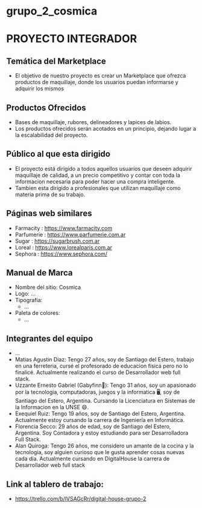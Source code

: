 # grupo_2_cosmica
# PROYECTO INTEGRADOR
## Temática del Marketplace
- El objetivo de nuestro proyecto es crear un Marketplace que ofrezca productos de maquillaje, donde los usuarios puedan informarse y adquirir los mismos  
## Productos Ofrecidos
- Bases de maquillaje, rubores, delineadores y lapices de labios.
- Los productos ofrecidos serán acotados en un principio, dejando lugar a la escalabilidad del proyecto.
## Público al que esta dirigido
- El proyecto está dirigido a todos aquellos usuarios que deseen adquirir maquillaje de calidad, a un precio competitivo y contar con toda la informacion necesaria para poder hacer una compra inteligente. 
- Tambien esta dirigido a profesionales que utilizan maquillaje como materia prima de su trabajo.
## Páginas web similares
- Farmacity : https://www.farmacity.com
- Parfumerie : https://www.parfumerie.com.ar
- Sugar : https://sugarbrush.com.ar
- Loreal : https://www.lorealparis.com.ar
- Sephora : https://www.sephora.com/
## Manual de Marca
- Nombre del sitio: Cosmica
- Logo: ... 
- Tipografía:
    - ...
- Paleta de colores:    
    - ... 
## Integrantes del equipo
- ...
- Matias Agustin Diaz: Tengo 27 años, soy de Santiago del Estero, trabajo en una ferreteria, cursé el profesorado de educacion fisica pero no lo finalicé. Actualmente realizando el curso de Desarrollador web full stack.
- Uzzante Ernesto Gabriel (Gabyfinn💁): Tengo 31 años, soy un apasionado por la tecnologia, computadoras, juegos y la informatica 🖥️, soy de Santiago del Estero, Argentina. Cursando la Licenciatura en Sistemas de la Informacion en la UNSE 😄.
- Exequiel Ruiz: Tengo 19 años, soy de Santiago del Estero, Argentina. Actualmente estoy cursando la carrera de Ingeniería en Informática.
- Florencia Secco: 29 años de edad, soy de Santiago del Estero, Argentina. Soy Contadora y estoy estudiando para ser Desarrolladora Full Stack.
- Alan Quiroga: Tengo 26 años, me considero un amante de la cocina y la tecnologia, soy alguien curioso que le gusta aprender cosas nuevas cada dia. Actualmente cursando en DigitalHouse la carrera de Desarrollador web full stack
## Link al tablero de trabajo:
- https://trello.com/b/lVSAGcRr/digital-house-grupo-2

